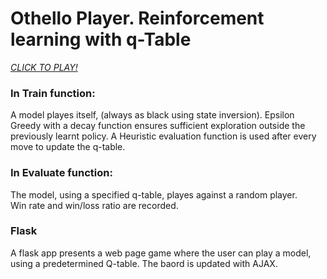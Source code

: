 # Othello Player. Reinforcement learning with q-Table #

*[CLICK TO PLAY!](http://217.174.244.37:5003/)*

### In Train function: ### 
A model playes itself, (always as black using state inversion).
Epsilon Greedy with a decay function ensures sufficient exploration outside the previously learnt policy.
A Heuristic evaluation function is used after every move to update the q-table.

### In Evaluate function: ### 
The model, using a specified q-table, playes against a random player.\
Win rate and win/loss ratio are recorded.

### Flask ###
A flask app presents a web page game where the user can play a model, using a predetermined Q-table.
The baord is updated with AJAX.

